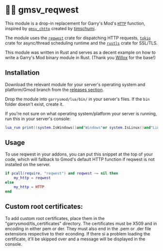 # 🐱‍👤 gmsv_reqwest

This module is a drop-in replacement for Garry's Mod's [`HTTP`](https://wiki.facepunch.com/gmod/Global.HTTP) function, inspired by [`gmsv_chttp`](https://github.com/timschumi/gmod-chttp) created by [timschumi](https://github.com/timschumi).

The module uses the [`reqwest`](https://docs.rs/reqwest/*/reqwest/) crate for dispatching HTTP requests, [`tokio`](https://tokio.rs/) crate for async/thread scheduling runtime and the [`rustls`](https://github.com/ctz/rustls) crate for SSL/TLS.

This module was written in Rust and serves as a decent example on how to write a Garry's Mod binary module in Rust. (Thank you [Willox](https://github.com/willox) for the base!)

## Installation

Download the relevant module for your server's operating system and platform/Gmod branch from the [releases section](https://github.com/WilliamVenner/gmsv_reqwest/releases).

Drop the module into `garrysmod/lua/bin/` in your server's files. If the `bin` folder doesn't exist, create it.

If you're not sure on what operating system/platform your server is running, run this in your server's console:

```lua
lua_run print((system.IsWindows()and"Windows"or system.IsLinux()and"Linux"or"Unsupported").." "..(jit.arch=="x64"and"x86-64"or"x86"))
```

## Usage

To use reqwest in your addons, you can put this snippet at the top of your code, which will fallback to Gmod's default HTTP function if reqwest is not installed on the server.

```lua
if pcall(require, "reqwest") and reqwest ~= nil then
    my_http = reqwest
else
    my_http = HTTP
end
```
## Custom root certificates:

To add custom root certificates, place them in the "garrysmod/tls_certificates" directory.
The certificates must be X509 and in encoding in either pem or der. They must also end in the .pem or .der file extensions respective to their econding. If there si a problem loading the certificate, it'll be skipped over and a message will be displayed in the console.